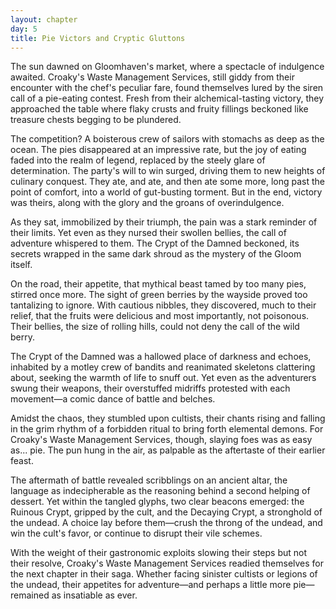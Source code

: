 ```yaml
---
layout: chapter
day: 5
title: Pie Victors and Cryptic Gluttons
---
```


The sun dawned on Gloomhaven's market, where a spectacle of indulgence awaited.
Croaky's Waste Management Services, still giddy from their encounter with the
chef's peculiar fare, found themselves lured by the siren call of a pie-eating
contest. Fresh from their alchemical-tasting victory, they approached the table
where flaky crusts and fruity fillings beckoned like treasure chests begging to
be plundered.

The competition? A boisterous crew of sailors with stomachs as deep as the
ocean. The pies disappeared at an impressive rate, but the joy of eating faded
into the realm of legend, replaced by the steely glare of determination. The
party's will to win surged, driving them to new heights of culinary conquest.
They ate, and ate, and then ate some more, long past the point of comfort, into
a world of gut-busting torment. But in the end, victory was theirs, along with
the glory and the groans of overindulgence.

As they sat, immobilized by their triumph, the pain was a stark reminder of
their limits. Yet even as they nursed their swollen bellies, the call of
adventure whispered to them. The Crypt of the Damned beckoned, its secrets
wrapped in the same dark shroud as the mystery of the Gloom itself.

On the road, their appetite, that mythical beast tamed by too many pies, stirred
once more. The sight of green berries by the wayside proved too tantalizing to
ignore. With cautious nibbles, they discovered, much to their relief, that the
fruits were delicious and most importantly, not poisonous. Their bellies, the
size of rolling hills, could not deny the call of the wild berry.

The Crypt of the Damned was a hallowed place of darkness and echoes, inhabited
by a motley crew of bandits and reanimated skeletons clattering about, seeking
the warmth of life to snuff out. Yet even as the adventurers swung their
weapons, their overstuffed midriffs protested with each movement—a comic dance
of battle and belches.

Amidst the chaos, they stumbled upon cultists, their chants rising and falling
in the grim rhythm of a forbidden ritual to bring forth elemental demons. For
Croaky's Waste Management Services, though, slaying foes was as easy as... pie.
The pun hung in the air, as palpable as the aftertaste of their earlier feast.

The aftermath of battle revealed scribblings on an ancient altar, the language
as indecipherable as the reasoning behind a second helping of dessert. Yet
within the tangled glyphs, two clear beacons emerged: the Ruinous Crypt, gripped
by the cult, and the Decaying Crypt, a stronghold of the undead. A choice lay
before them—crush the throng of the undead, and win the cult's favor, or
continue to disrupt their vile schemes.

With the weight of their gastronomic exploits slowing their steps but not their
resolve, Croaky's Waste Management Services readied themselves for the next
chapter in their saga. Whether facing sinister cultists or legions of the
undead, their appetites for adventure—and perhaps a little more pie—remained as
insatiable as ever.
